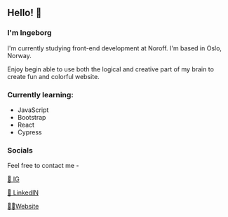 ## Hello! 🫶
### I'm Ingeborg

I'm currently studying front-end development at Noroff. I'm based in Oslo, Norway. 

Enjoy begin able to use both the logical and creative part of my brain to create fun and colorful website. 

### Currently learning: 
- JavaScript
- Bootstrap
- React
- Cypress

### Socials
Feel free to contact me - 

[📸 IG](https://www.instagram.com/ingesanna/)

[👔 LinkedIN](https://www.linkedin.com/in/ingeborg-sanna-a2805516a/)

[👩‍💻Website](https://famous-capybara-9b460e.netlify.app/)
